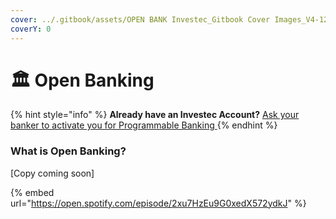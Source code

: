 ```yaml
---
cover: ../.gitbook/assets/OPEN BANK Investec_Gitbook Cover Images_V4-12.png
coverY: 0
---
```


# 🏛 Open Banking

{% hint style="info" %}
**Already have an Investec Account?** [Ask your banker to activate you for Programmable Banking ](https://www.investec.com/en\_za/banking/programmable-banking.html)
{% endhint %}

### What is Open Banking?&#x20;

\[Copy coming soon]



{% embed url="https://open.spotify.com/episode/2xu7HzEu9G0xedX572ydkJ" %}
